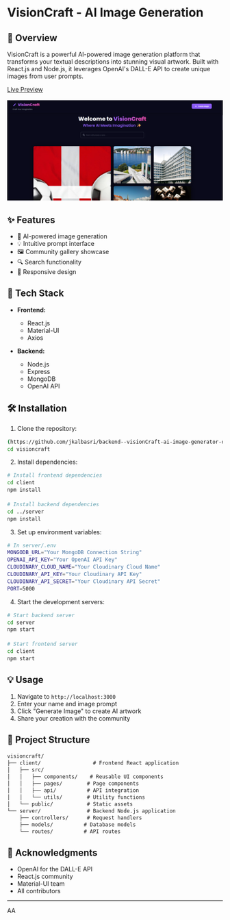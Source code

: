 # VisionCraft - AI Image Generation

## 🌟 Overview

VisionCraft is a powerful AI-powered image generation platform that transforms your textual descriptions into stunning visual artwork. Built with React.js and Node.js, it leverages OpenAI's DALL-E API to create unique images from user prompts.
 
<a href="https://frontend-vision-craft-ai-image-generator-qawin.vercel.app" target="blank" align="center"> Live Preview </a><br><br>
<a href="https://frontend-vision-craft-ai-image-generator-qawin.vercel.app" target="blank" align="center">
  <picture>
    <source media="(prefers-color-scheme: dark)" srcset="readme.png">
    <img alt="READMEs Screenshot" src="readme.png">
  </picture>
</a>

## ✨ Features

- 🎨 AI-powered image generation
- 💡 Intuitive prompt interface
- 🖼️ Community gallery showcase
- 🔍 Search functionality
- 📱 Responsive design
  

## 🚀 Tech Stack

- **Frontend:**
  - React.js
  - Material-UI
  - Axios

- **Backend:**
  - Node.js
  - Express
  - MongoDB
  - OpenAI API

## 🛠️ Installation

1. Clone the repository:
```bash
(https://github.com/jkalbasri/backend--visionCraft-ai-image-generator-qawin.git)
cd visioncraft
```

2. Install dependencies:
```bash
# Install frontend dependencies
cd client
npm install

# Install backend dependencies
cd ../server
npm install
```

3. Set up environment variables:
```bash
# In server/.env
MONGODB_URL="Your MongoDB Connection String"
OPENAI_API_KEY="Your OpenAI API Key"
CLOUDINARY_CLOUD_NAME="Your Cloudinary Cloud Name"
CLOUDINARY_API_KEY="Your Cloudinary API Key"
CLOUDINARY_API_SECRET="Your Cloudinary API Secret"
PORT=5000
```

4. Start the development servers:
```bash
# Start backend server
cd server
npm start

# Start frontend server
cd client
npm start
```

## 💡 Usage

1. Navigate to `http://localhost:3000`
2. Enter your name and image prompt
3. Click "Generate Image" to create AI artwork
4. Share your creation with the community

## 📁 Project Structure

```
visioncraft/
├── client/                 # Frontend React application
│   ├── src/
│   │   ├── components/    # Reusable UI components
│   │   ├── pages/        # Page components
│   │   ├── api/          # API integration
│   │   └── utils/        # Utility functions
│   └── public/           # Static assets
└── server/               # Backend Node.js application
    ├── controllers/      # Request handlers
    ├── models/          # Database models
    └── routes/          # API routes
```

## 🙏 Acknowledgments

- OpenAI for the DALL-E API
- React.js community
- Material-UI team
- All contributors

---

AA


